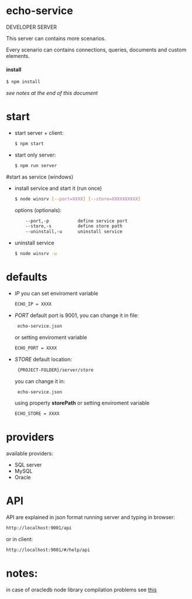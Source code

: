 # echo-service
DEVELOPER SERVER

This server can contains more scenarios.

Every scenario can contains connections, queries, documents and custom elements.


#### install
```sh
$ npm install
```
*see notes at the end of this document*

# start

- start server + client:

    ```sh
    $ npm start
    ```

- start only server:

    ```sh
    $ npm run server
    ```

#start as service (windows)

- install service and start it (run once)

    ```sh
    $ node winsrv [--port=XXXX] [--store=XXXXXXXXXX]
    ```
    options (optionals):
    ```sh
        --port,-p           define service port
        --store,-s          define store path
        --uninstall,-u      uninstall service
    ```

- uninstall service

    ```sh
    $ node winsrv -u
    ```



# defaults

- *IP*
  you can set enviroment variable
    ```sh
    ECHO_IP = XXXX
    ```

- *PORT*
  default port is 9001, you can change it in file:
    ```sh
     echo-service.json
    ```
    or setting enviroment variable
    ```sh
    ECHO_PORT = XXXX
    ```

- *STORE*
  default location:
    ```sh
     {PROJECT-FOLDER}/server/store
    ```
    you can change it in:
    ```sh
     echo-service.json
    ```
    using property **storePath**
    or setting enviroment variable
    ```sh
    ECHO_STORE = XXXX
    ```

# providers
available providers:
- SQL server
- MySQL
- Oracle

# API

API are explained in json format running server and typing in browser:
```sh
http://localhost:9001/api
```
or in client:
```sh
http://localhost:9001/#/help/api
```


# notes:
in case of oracledb node library compilation problems see [this](https://github.com/leolmi/echo-service.public/tree/master/assets/oracledb/README.md)

